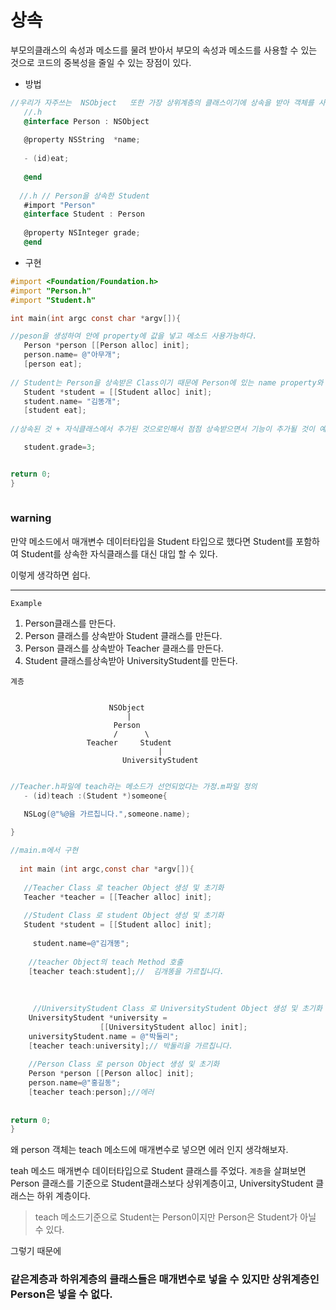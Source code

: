 # 상속
  
  
   부모의클래스의 속성과 메소드를 물려 받아서  부모의 속성과 메소드를 사용할 수 있는 것으로  코드의 중복성을 줄일 수 있는 장점이 있다.

- 방법

```objective-c
//우리가 자주쓰는  NSObject   또한 가장 상위계층의 클래스이기에 상속을 받아 객체를 사용한다.
   //.h
   @interface Person : NSObject
   
   @property NSString  *name;
    
   - (id)eat;
   
   @end
   
  //.h // Person을 상속한 Student
   #import "Person"
   @interface Student : Person
   
   @property NSInteger grade;
   @end
```
- 구현
```objective-c
#import <Foundation/Foundation.h>
#import "Person.h"
#import "Student.h"

int main(int argc const char *argv[]){

//peson을 생성하여 안에 property에 값을 넣고 메소드 사용가능하다.
   Person *person [[Person alloc] init];
   person.name= @"아무개";
   [person eat];
   
// Student는 Person을 상속받은 Class이기 때문에 Person에 있는 name property와 eat이라는 메소드를 쓸 수있다.  
   Student *student = [[Student alloc] init];
   student.name= "김똥개";
   [student eat];
   
//상속된 것 + 자식클래스에서 추가된 것으로인해서 점점 상속받으면서 기능이 추가될 것이 예상된다. 사람보다는 학생이 좀 더 구체적으로 해야할 것이 있기 때문이다.

   student.grade=3;


return 0;
}
    
```


### warning
  
  만약  메소드에서 매개변수 데이터타입을  Student 타입으로 했다면 
 Student를 포함하여  Student를 상속한 자식클래스를 대신 대입 할 수 있다.

이렇게 생각하면 쉽다. 

---

`Example` 
1.  Person클래스를 만든다.
2.  Person 클래스를 상속받아 Student  클래스를 만든다.
3.  Person 클래스를 상속받아 Teacher 클래스를 만든다.
4.  Student 클래스를상속받아 UniversityStudent를 만든다. 


`계층`
```

                      NSObject
                          |
                       Person
                       /      \
                 Teacher     Student
                                 |
                         UniversityStudent


```
                                              

```objective-c
//Teacher.h파일에 teach라는 메소드가 선언되었다는 가정.m파일 정의  
   - (id)teach :(Student *)someone{
        
   NSLog(@"%@을 가르칩니다.",someone.name);

}

//main.m에서 구현
  
  int main (int argc,const char *argv[]){
    
   //Teacher Class 로 teacher Object 생성 및 초기화
   Teacher *teacher = [[Teacher alloc] init];
   
   //Student Class 로 student Object 생성 및 초기화
   Student *student = [[Student alloc] init];
     
     student.name=@"김개똥";
    
    //teacher Object의 teach Method 호출
    [teacher teach:student];//  김개똥을 가르칩니다.
    
    
    
     //UniversityStudent Class 로 UniversityStudent Object 생성 및 초기화
    UniversityStudent *university =
                    [[UniversityStudent alloc] init]; 
    universityStudent.name = @"박둘리";
    [teacher teach:university];// 박둘리을 가르칩니다. 
    
    //Person Class 로 person Object 생성 및 초기화
    Person *person [[Person alloc] init];
    person.name=@"홍길동";
    [teacher teach:person];//에러
    
   
return 0;
}
```

왜  person 객체는 teach 메소드에 매개변수로 넣으면 에러 인지 생각해보자.

teah 메소드  매개변수 데이터타입으로 Student 클래스를 주었다. `계층`을 살펴보면  Person 클래스를 기준으로 Student클래스보다 상위계층이고, UniversityStudent 클래스는 하위 계층이다.
 
 >teach 메소드기준으로 Student는 Person이지만 Person은 Student가 아닐 수 있다.

 그렇기 때문에 
### 같은계층과 하위계층의 클래스들은 매개변수로 넣을 수 있지만 상위계층인 Person은 넣을 수 없다.






         

    
 
 
